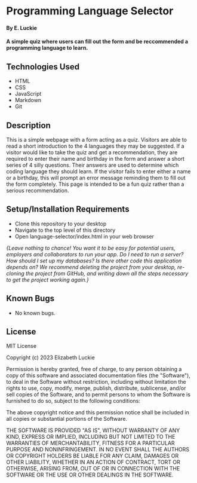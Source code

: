# Programming Language Selector

#### By E. Luckie

#### A simple quiz where users can fill out the form and be reccommended a programming language to learn.

## Technologies Used

* HTML
* CSS
* JavaScript
* Markdown
* Git

## Description

This is a simple webpage with a form acting as a quiz. Visitors are able to read a short introduction to the 4 languages they may be suggested. If a visitor would like to take the quiz and get a recommendation, they are required to enter their name and birthday in the form and answer a short series of 4 silly questions. Their answers are used to determine which coding language they should learn. If the visitor fails to enter either a name or a birthday, this will prompt an error message reminding them to fill out the form completely. This page is intended to be a fun quiz rather than a serious recommendation.

## Setup/Installation Requirements

* Clone this repository to your desktop
* Navigate to the top level of this directory
* Open language-selector/index.html in your web browser

_{Leave nothing to chance! You want it to be easy for potential users, employers and collaborators to run your app. Do I need to run a server? How should I set up my databases? Is there other code this application depends on? We recommend deleting the project from your desktop, re-cloning the project from GitHub, and writing down all the steps necessary to get the project working again.}_

## Known Bugs
* No known bugs.

## License

MIT License

Copyright (c) 2023 Elizabeth Luckie

Permission is hereby granted, free of charge, to any person obtaining a copy
of this software and associated documentation files (the "Software"), to deal
in the Software without restriction, including without limitation the rights
to use, copy, modify, merge, publish, distribute, sublicense, and/or sell
copies of the Software, and to permit persons to whom the Software is
furnished to do so, subject to the following conditions:

The above copyright notice and this permission notice shall be included in all
copies or substantial portions of the Software.

THE SOFTWARE IS PROVIDED "AS IS", WITHOUT WARRANTY OF ANY KIND, EXPRESS OR
IMPLIED, INCLUDING BUT NOT LIMITED TO THE WARRANTIES OF MERCHANTABILITY,
FITNESS FOR A PARTICULAR PURPOSE AND NONINFRINGEMENT. IN NO EVENT SHALL THE
AUTHORS OR COPYRIGHT HOLDERS BE LIABLE FOR ANY CLAIM, DAMAGES OR OTHER
LIABILITY, WHETHER IN AN ACTION OF CONTRACT, TORT OR OTHERWISE, ARISING FROM,
OUT OF OR IN CONNECTION WITH THE SOFTWARE OR THE USE OR OTHER DEALINGS IN THE
SOFTWARE.
